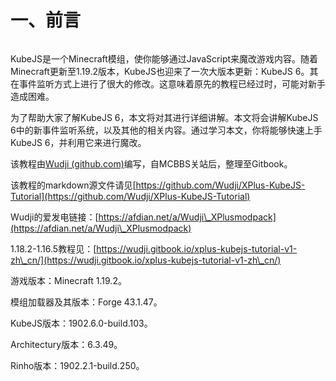 # 一、前言

<figure><img src="https://m1.miaomc.cn/uploads/20230417_643cff378e4bd.png" alt=""><figcaption></figcaption></figure>

KubeJS是一个Minecraft模组，使你能够通过JavaScript来魔改游戏内容。随着Minecraft更新至1.19.2版本，KubeJS也迎来了一次大版本更新：KubeJS 6。其在事件监听方式上进行了很大的修改。这意味着原先的教程已经过时，可能对新手造成困难。

为了帮助大家了解KubeJS 6，本文将对其进行详细讲解。本文将会讲解KubeJS 6中的新事件监听系统，以及其他的相关内容。通过学习本文，你将能够快速上手KubeJS 6，并利用它来进行魔改。

该教程由[Wudji (github.com)](https://github.com/Wudji)编写，自MCBBS关站后，整理至Gitbook。

该教程的markdown源文件请见[https://github.com/Wudji/XPlus-KubeJS-Tutorial](https://github.com/Wudji/XPlus-KubeJS-Tutorial)

Wudji的爱发电链接：[https://afdian.net/a/Wudji\_XPlusmodpack](https://afdian.net/a/Wudji\_XPlusmodpack)

1.18.2-1.16.5教程见：[https://wudji.gitbook.io/xplus-kubejs-tutorial-v1-zh\_cn/](https://wudji.gitbook.io/xplus-kubejs-tutorial-v1-zh\_cn/)

游戏版本：Minecraft 1.19.2。

模组加载器及其版本：Forge 43.1.47。

KubeJS版本：1902.6.0-build.103。

Architectury版本：6.3.49。

Rinho版本：1902.2.1-build.250。
